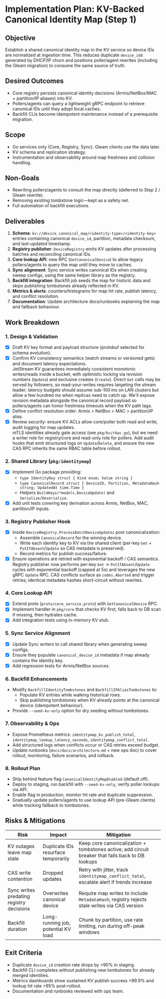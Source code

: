 # Implementation Plan: KV-Backed Canonical Identity Map (Step 1)

## Objective
Establish a shared canonical identity map in the KV service so device IDs are normalized at ingestion time. This reduces duplicate `device_id`s generated by DHCP/IP churn and positions poller/agent rewrites (including the Gleam migration) to consume the same source of truth.

## Desired Outcomes
- Core registry persists canonical identity decisions (Armis/NetBox/MAC + partition/IP aliases) into KV.
- Pollers/agents can query a lightweight gRPC endpoint to retrieve canonical IDs until they adopt local caches.
- Backfill CLIs become idempotent maintenance instead of a prerequisite migration.

## Scope
- Go services only (Core, Registry, Sync). Gleam clients use the data later.
- KV schema and replication strategy.
- Instrumentation and observability around map freshness and collision handling.

## Non-Goals
- Rewriting pollers/agents to consult the map directly (deferred to Step 2 / Gleam rewrite).
- Removing existing tombstone logic—kept as a safety net.
- Full automation of backfill executions.

## Deliverables
1. **Schema**: `kv://device_canonical_map/<identity-type>/<identity-key>` entries containing canonical `device_id`, partition, metadata checksum, and last-updated timestamp.
2. **Registry publisher**: `DeviceRegistry` emits KV updates after processing batches and reconciling canonical IDs.
3. **Core lookup API**: new RPC (`GetCanonicalDevice`) to allow legacy pollers/agents to query the map until they move to caches.
4. **Sync alignment**: Sync service writes canonical IDs when creating sweep configs, using the same helper library as the registry.
5. **Backfill integration**: Backfill job seeds the map for historic data and skips publishing tombstones already reflected in KV.
6. **Metrics & alerts**: counters/histograms for map hit rate, publish latency, and conflict resolution.
7. **Documentation**: Update architecture docs/runbooks explaining the map and fallback behaviour.

## Work Breakdown

### 1. Design & Validation
- [x] Draft KV key format and payload structure (protobuf selected for schema evolution).
- [x] Confirm KV consistency semantics (watch streams or versioned gets) and document latency expectations.  
  JetStream KV guarantees immediately consistent monotonic writes/reads inside a bucket, with optimistic locking via revision numbers (`Update`) and exclusive creates (`Create`). Direct `Get` calls may be served by followers, so read-your-writes requires targeting the stream leader; latency budgets should assume sub-100 ms on LAN clusters but allow a few hundred ms when replicas need to catch up. We'll expose revision metadata alongside the canonical record payload so pollers/agents can honor freshness timeouts when the KV path lags.
- [x] Define conflict resolution order: Armis > NetBox > MAC > partition/IP alias.
- [x] Review security: ensure KV ACLs allow core/poller both read and write, audit logging for map updates.  
  mTLS identities already gate access (see `pkg/kv/rbac.go`), but we need a writer role for registry/core and read-only role for pollers. Add audit hooks that emit structured logs on `Update`/`Delete`, and ensure the new CAS RPC inherits the same RBAC table before rollout.

### 2. Shared Library (`pkg/identitymap`)
- [x] Implement Go package providing:
  - `type IdentityKey struct { Kind enum; Value string }`
  - `type CanonicalRecord struct { DeviceID, Partition, MetadataHash string; UpdatedAt time.Time }`
  - Helpers `BuildKeys(*models.DeviceUpdate)` and `Serialize/Deserialize`.
- [x] Add unit tests covering key derivation across Armis, NetBox, MAC, partition/IP inputs.

### 3. Registry Publisher Hook
- [x] Inside `DeviceRegistry.ProcessBatchDeviceUpdates` post canonicalization:
  - Assemble `CanonicalRecord` for the winning device.
  - Write each identity key to KV via the shared client (per-key `Get` + `PutIfAbsent`/`Update` so CAS metadata is preserved).
  - Record metrics for publish success/failure.
- [x] Ensure operations are retried with exponential backoff / CAS semantics.  
  Registry publisher now performs per-key `Get` → `PutIfAbsent`/`Update` cycles with exponential backoff (capped at 5s) and leverages the new gRPC `Update` RPC. CAS conflicts surface as `codes.Aborted` and trigger retries; identical metadata hashes short-circuit without rewrites.

### 4. Core Lookup API
- [x] Extend proto (`proto/core_service.proto`) with `GetCanonicalDevice` RPC.
- [x] Implement handler in `pkg/core` that checks KV first, falls back to DB scan if missing, then hydrates cache.
- [x] Add integration tests using in-memory KV stub.

### 5. Sync Service Alignment
- [x] Update Sync writers to call shared library when generating sweep configs.
- [x] Ensure they populate `canonical_device_id` metadata if map already contains the identity key.
- [x] Add regression tests for Armis/NetBox sources.

### 6. Backfill Enhancements
- Modify `BackfillIdentityTombstones` and `BackfillIPAliasTombstones` to:
  - Populate KV entries while walking historical rows.
  - Skip publishing tombstones when KV already points at the canonical device (idempotent behaviour).
- Provide `--seed-kv-only` option for dry seeding without tombstones.

### 7. Observability & Ops
- Expose Prometheus metrics: `identitymap_kv_publish_total`, `identitymap_lookup_latency_seconds`, `identitymap_conflict_total`.
- Add structured logs when conflicts occur or CAS retries exceed budget.
- Update runbooks (`docs/docs/architecture.md` + new ops doc) to cover rollout, monitoring, failure scenarios, and rollback.

### 8. Rollout Plan
- Ship behind feature flag `CanonicalIdentityMapEnabled` (default off).
- Deploy to staging, run backfill with `--seed-kv-only`, verify poller lookups via API.
- Enable flag in production, monitor hit rate and duplicate suppression.
- Gradually update pollers/agents to use lookup API (pre-Gleam clients) while tracking fallback to tombstones.

## Risks & Mitigations
| Risk | Impact | Mitigation |
|------|--------|------------|
| KV outages leave map stale | Duplicate IDs resurface temporarily | Keep core canonicalization + tombstones active; add circuit breaker that falls back to DB lookups |
| CAS write contention | Dropped updates | Retry with jitter, track `identitymap_conflict_total`, escalate alert if trends increase |
| Sync writes predating registry decisions | Overwrites canonical device | Require map writes to include `MetadataHash`; registry rejects stale writes via CAS version |
| Backfill duration | Long-running job, potential KV load | Chunk by partition, use rate limiting, run during off-peak windows |

## Exit Criteria
- Duplicate `device_id` creation rate drops by >90% in staging.
- Backfill CLI completes without publishing new tombstones for already merged identities.
- Metrics dashboards show sustained KV publish success >99.9% and lookup hit rate >95% post-rollout.
- Documentation and runbooks reviewed with ops team.
